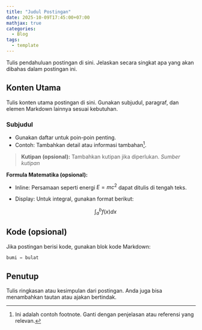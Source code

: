 ```yaml
---
title: "Judul Postingan"
date: 2025-10-09T17:45:00+07:00
mathjax: true
categories:
  - Blog
tags:
  - template
---
```


Tulis pendahuluan postingan di sini. Jelaskan secara singkat apa yang akan dibahas dalam postingan ini.

## Konten Utama

Tulis konten utama postingan di sini. Gunakan subjudul, paragraf, dan elemen Markdown lainnya sesuai kebutuhan.

### Subjudul

- Gunakan daftar untuk poin-poin penting.
- Contoh: Tambahkan detail atau informasi tambahan[^1].

> **Kutipan (opsional):** Tambahkan kutipan jika diperlukan.
> <cite>Sumber kutipan</cite>

**Formula Matematika (opsional):**

- Inline: Persamaan seperti energi $E=mc^2$ dapat ditulis di tengah teks.

- Display: Untuk integral, gunakan format berikut:
  
  $$
  \int_a^b f(x)dx
  $$

## Kode (opsional)

Jika postingan berisi kode, gunakan blok kode Markdown:

```python
bumi = bulat
```

## Penutup

Tulis ringkasan atau kesimpulan dari postingan. Anda juga bisa menambahkan tautan atau ajakan bertindak.

[^1]: Ini adalah contoh footnote. Ganti dengan penjelasan atau referensi yang relevan.
